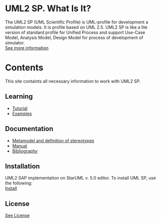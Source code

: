 
<h1 id="header-1"><a href="#header-1"></a>UML2 SP. What Is It?</h1>
The UML2 SP (UML Scientific Profile) is UML-profile for development a simulation models. It is profile based on UML 2.5.
UML2 SP is like a lite version of standard profile for Unified Process and support Use-Case Model, Analysis Model, Design Model for process of development of simulator. 
<br/><a href="annotations">See more information</a>
<h1 id="header-2"><a href="#header-1"></a>Contents</h1>

<p>This site containts all necessary information to work with UML2 SP.</p>

<h2 id="header-3"><a href="#header-2"></a>Learning</h2>

- <a href="another-page"><a href="another-page">Tutorial</a>
- <a href="another-page"><a href="another-page">Examples</a>


<h2 id="header-4"><a href="#header-2"></a>Documentation</h2>
<ul>
<li><a href="another-page">Metamodel and definition of stereotypes</a></li>
<li><a href="another-page">Manual</a></li>
<li><a href="another-page">Bibliography</a></li>
</ul>

<h2 id="header-5"><a href="#header-2"></a>Installation</h2>
UML2 SAP implementation on StarUML v. 5.0 editor. To install UML SP, use the following:<br/>
<a href="another-page">Install</a>

<h2 id="header-6"><a href="#header-2"></a>License</h2>
<a href="another-page">See License</a>
